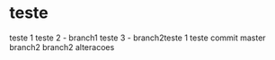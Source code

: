 # teste
teste 1
teste 2 - branch1
teste 3 - branch2teste 1
teste commit master
branch2
branch2 alteracoes